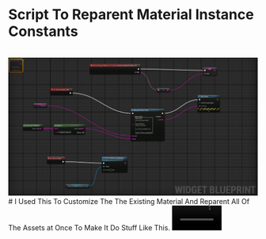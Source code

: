 <h1>Script To Reparent Material Instance Constants</h1></br>
<img src = "/Data/Screenshot_1.png"></img>
<p1># I Used This To Customize The The Existing Material And Reparent All Of The Assets at Once
 To Make It Do Stuff Like This.</p1>
<video src='/Data/Preview.mp4' width=100/></hr>
